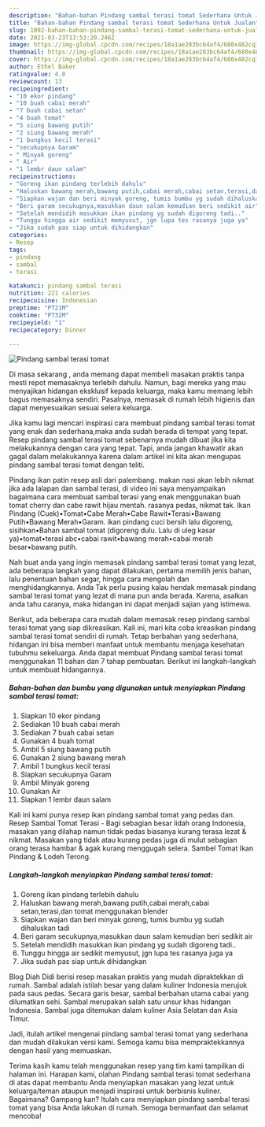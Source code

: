 ```yaml
---
description: "Bahan-bahan Pindang sambal terasi tomat Sederhana Untuk Jualan"
title: "Bahan-bahan Pindang sambal terasi tomat Sederhana Untuk Jualan"
slug: 1092-bahan-bahan-pindang-sambal-terasi-tomat-sederhana-untuk-jualan
date: 2021-03-23T13:53:20.246Z
image: https://img-global.cpcdn.com/recipes/18a1ae283bc64af4/680x482cq70/pindang-sambal-terasi-tomat-foto-resep-utama.jpg
thumbnail: https://img-global.cpcdn.com/recipes/18a1ae283bc64af4/680x482cq70/pindang-sambal-terasi-tomat-foto-resep-utama.jpg
cover: https://img-global.cpcdn.com/recipes/18a1ae283bc64af4/680x482cq70/pindang-sambal-terasi-tomat-foto-resep-utama.jpg
author: Ethel Baker
ratingvalue: 4.8
reviewcount: 13
recipeingredient:
- "10 ekor pindang"
- "10 buah cabai merah"
- "7 buah cabai setan"
- "4 buah tomat"
- "5 siung bawang putih"
- "2 siung bawang merah"
- "1 bungkus kecil terasi"
- "secukupnya Garam"
- " Minyak goreng"
- " Air"
- "1 lembr daun salam"
recipeinstructions:
- "Goreng ikan pindang terlebih dahulu"
- "Haluskan bawang merah,bawang putih,cabai merah,cabai setan,terasi,dan tomat menggunakan blender"
- "Siapkan wajan dan beri minyak goreng, tumis bumbu yg sudah dihaluskan tadi"
- "Beri garam secukupnya,masukkan daun salam kemudian beri sedikit air"
- "Setelah mendidih masukkan ikan pindang yg sudah digoreng tadi.."
- "Tunggu hingga air sedikit memyusut, jgn lupa tes rasanya juga ya"
- "Jika sudah pas siap untuk dihidangkan"
categories:
- Resep
tags:
- pindang
- sambal
- terasi

katakunci: pindang sambal terasi 
nutrition: 221 calories
recipecuisine: Indonesian
preptime: "PT21M"
cooktime: "PT32M"
recipeyield: "1"
recipecategory: Dinner

---
```



![Pindang sambal terasi tomat](https://img-global.cpcdn.com/recipes/18a1ae283bc64af4/680x482cq70/pindang-sambal-terasi-tomat-foto-resep-utama.jpg)

Di masa  sekarang , anda memang dapat membeli masakan praktis tanpa mesti repot memasaknya terlebih dahulu. Namun, bagi mereka yang mau menyajikan hidangan eksklusif kepada keluarga, maka kamu memang lebih bagus memasaknya sendiri. Pasalnya, memasak di rumah lebih higienis dan dapat menyesuaikan sesuai selera keluarga.

Jika kamu lagi mencari inspirasi cara membuat pindang sambal terasi tomat yang enak dan sederhana,maka anda sudah berada di tempat yang tepat. Resep pindang sambal terasi tomat  sebenarnya mudah dibuat jika kita melakukannya dengan cara yang tepat. Tapi, anda jangan khawatir akan gagal dalam melakukannya 
karena dalam artikel ini kita akan mengupas pindang sambal terasi tomat dengan teliti.  

Pindang ikan patin resep asli dari palembang. makan nasi akan lebih nikmat jika ada lalapan dan sambal terasi, di video ini saya menyampaikan bagaimana cara membuat sambal terasi yang enak menggunakan buah tomat cherry dan cabe rawit hijau mentah. rasanya pedas, nikmat tak. Ikan Pindang (Cuek)•Tomat•Cabe Merah•Cabe Rawit•Terasi•Bawang Putih•Bawang Merah•Garam. ikan pindang cuci bersih lalu digoreng, sisihkan•Bahan sambal tomat (digoreng dulu. Lalu di uleg kasar ya)•tomat•terasi abc•cabai rawit•bawang merah•cabai merah besar•bawang putih.

Nah buat anda yang ingin memasak pindang sambal terasi tomat yang lezat, ada beberapa langkah yang dapat dilakukan, pertama memilih jenis bahan, lalu penentuan bahan segar, hingga cara mengolah dan menghidangkannya. Anda Tak perlu pusing kalau hendak memasak pindang sambal terasi tomat yang lezat di mana pun anda berada. Karena, asalkan anda  tahu caranya, maka hidangan ini dapat menjadi sajian yang istimewa.

Berikut, ada beberapa cara mudah dalam memasak resep pindang sambal terasi tomat yang siap dikreasikan. Kali ini, mari kita coba kreasikan pindang sambal terasi tomat sendiri di rumah. Tetap berbahan yang sederhana, hidangan ini bisa memberi manfaat untuk membantu menjaga kesehatan tubuhmu sekeluarga. Anda dapat membuat Pindang sambal terasi tomat menggunakan 11 bahan dan 7 tahap pembuatan. Berikut ini langkah-langkah untuk membuat hidangannya.

<!--inarticleads1-->

##### Bahan-bahan dan bumbu yang digunakan untuk menyiapkan Pindang sambal terasi tomat:

1. Siapkan 10 ekor pindang
1. Sediakan 10 buah cabai merah
1. Sediakan 7 buah cabai setan
1. Gunakan 4 buah tomat
1. Ambil 5 siung bawang putih
1. Gunakan 2 siung bawang merah
1. Ambil 1 bungkus kecil terasi
1. Siapkan secukupnya Garam
1. Ambil  Minyak goreng
1. Gunakan  Air
1. Siapkan 1 lembr daun salam


Kali ini kami punya resep ikan pindang sambal tomat yang pedas dan. Resep Sambal Tomat Terasi - Bagi sebagian besar lidah orang Indonesia, masakan yang dilahap namun tidak pedas biasanya kurang terasa lezat &amp; nikmat. Masakan yang tidak atau kurang pedas juga di mulut sebagian orang terasa hambar &amp; agak kurang menggugah selera. Sambel Tomat Ikan Pindang &amp; Lodeh Terong. 

<!--inarticleads2-->

##### Langkah-langkah menyiapkan Pindang sambal terasi tomat:

1. Goreng ikan pindang terlebih dahulu
1. Haluskan bawang merah,bawang putih,cabai merah,cabai setan,terasi,dan tomat menggunakan blender
1. Siapkan wajan dan beri minyak goreng, tumis bumbu yg sudah dihaluskan tadi
1. Beri garam secukupnya,masukkan daun salam kemudian beri sedikit air
1. Setelah mendidih masukkan ikan pindang yg sudah digoreng tadi..
1. Tunggu hingga air sedikit memyusut, jgn lupa tes rasanya juga ya
1. Jika sudah pas siap untuk dihidangkan


Blog Diah Didi berisi resep masakan praktis yang mudah dipraktekkan di rumah. Sambal adalah istilah besar yang dalam kuliner Indonesia merujuk pada saus pedas. Secara garis besar, sambal berbahan utama cabai yang dilumatkan sehi. Sambal merupakan salah satu unsur khas hidangan Indonesia. Sambal juga ditemukan dalam kuliner Asia Selatan dan Asia Timur. 

Jadi, itulah artikel mengenai  pindang sambal terasi tomat  yang sederhana dan mudah dilakukan versi kami. Semoga kamu bisa mempraktekkannya dengan hasil yang memuaskan. 

Terima kasih kamu telah menggunakan resep yang tim kami tampilkan di halaman ini. Harapan kami, olahan  Pindang sambal terasi tomat sederhana di atas dapat membantu Anda menyiapkan masakan yang lezat untuk keluarga/teman ataupun menjadi inspirasi untuk berbisnis kuliner. Bagaimana? Gampang kan? Itulah cara menyiapkan pindang sambal terasi tomat yang bisa Anda lakukan di rumah. Semoga bermanfaat dan selamat mencoba!

